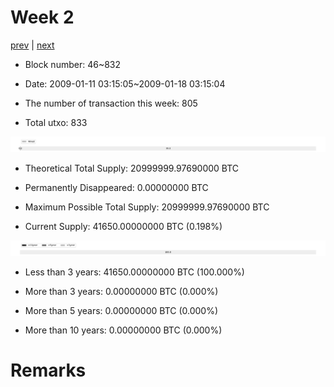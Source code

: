 # Week 2

[prev](week0001.md) | [next](week0003.md)

- Block number: 46~832

- Date: 2009-01-11 03:15:05~2009-01-18 03:15:04

- The number of transaction this week: 805

- Total utxo: 833

![](../images/mined_week0002.png)

- Theoretical Total Supply: 20999999.97690000 BTC

- Permanently Disappeared: 0.00000000 BTC

- Maximum Possible Total Supply: 20999999.97690000 BTC

- Current Supply: 41650.00000000 BTC (0.198%)

![](../images/year_week0002.png)


- Less than 3 years: 41650.00000000 BTC (100.000%)

- More than 3 years: 0.00000000 BTC (0.000%)

- More than 5 years: 0.00000000 BTC (0.000%)

- More than 10 years: 0.00000000 BTC (0.000%)

# Remarks

